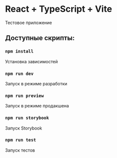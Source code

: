 # React + TypeScript + Vite

Тестовое приложение

## Доступные скрипты:

### `npm install`

Установка зависимостей

### `npm run dev`

Запуск в режиме разработки

### `npm run preview`

Запуск в режиме продакшена

### `npm run storybook`

Запуск Storybook

### `npm run test`

Запуск тестов
